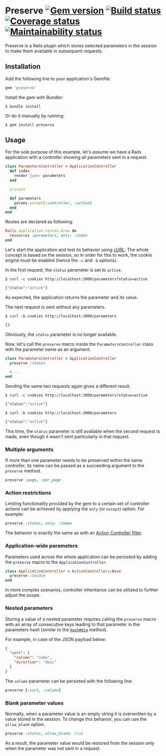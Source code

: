 # Preserve [![Gem version](https://img.shields.io/gem/v/preserve)](https://rubygems.org/gems/preserve) [![Build status](https://img.shields.io/travis/pienkowb/preserve/develop)](https://travis-ci.org/pienkowb/preserve) [![Coverage status](https://img.shields.io/coveralls/github/pienkowb/preserve/develop)](https://coveralls.io/github/pienkowb/preserve) [![Maintainability status](https://img.shields.io/codeclimate/maintainability/pienkowb/preserve)](https://codeclimate.com/github/pienkowb/preserve)

Preserve is a Rails plugin which stores selected parameters in the session to make them available in subsequent requests.

## Installation

Add the following line to your application's Gemfile:

```ruby
gem 'preserve'
```

Install the gem with Bundler:

```
$ bundle install
```

Or do it manually by running:

```
$ gem install preserve
```

## Usage

For the sole purpose of this example, let's assume we have a Rails application with a controller showing all parameters sent in a request.

```ruby
class ParametersController < ApplicationController
  def index
    render json: parameters
  end

  private

  def parameters
    params.except(:controller, :action)
  end
end
```

Routes are declared as following:

```ruby
Rails.application.routes.draw do
  resources :parameters, only: :index
end
```

Let's start the application and test its behavior using [cURL](https://curl.haxx.se/).
The whole concept is based on the session, so in order for this to work, the cookie engine must be enabled (hence the `-c` and `-b` options).

In the first request, the `status` parameter is set to `active`.

```
$ curl -c cookies http://localhost:3000/parameters?status=active
```
```json
{"status":"active"}
```

As expected, the application returns the parameter and its value.

The next request is sent without any parameters.

```
$ curl -b cookies http://localhost:3000/parameters
```
```json
{}
```

Obviously, the `status` parameter is no longer available.

Now, let's call the `preserve` macro inside the `ParametersController` class with the parameter name as an argument.

```ruby
class ParametersController < ApplicationController
  preserve :status

  # ...
end
```

Sending the same two requests again gives a different result.

```
$ curl -c cookies http://localhost:3000/parameters?status=active
```
```json
{"status":"active"}
```

```
$ curl -b cookies http://localhost:3000/parameters
```
```json
{"status":"active"}
```

This time, the `status` parameter is still available when the second request is made, even though it wasn't sent particularly in that request.

### Multiple arguments

If more than one parameter needs to be preserved within the same controller, its name can be passed as a succeeding argument to the `preserve` method.

```ruby
preserve :page, :per_page
```

### Action restrictions

Limiting functionality provided by the gem to a certain set of controller actions can be achieved by applying the `only` (or `except`) option. For example:

```ruby
preserve :status, only: :index
```

The behavior is exactly the same as with an [Action Controller filter](https://guides.rubyonrails.org/action_controller_overview.html#filters).

### Application-wide parameters

Parameters used across the whole application can be persisted by adding the `preserve` macro to the `ApplicationController`.

```ruby
class ApplicationController < ActionController::Base
  preserve :locale
end
```

In more complex scenarios, controller inheritance can be utilized to further adjust the scope.

### Nested parameters

Storing a value of a nested parameter requires calling the `preserve` macro with an array of consecutive keys leading to that parameter in the parameters hash (similar to the [`Hash#dig`](https://apidock.com/ruby/Hash/dig) method).

For example, in case of the JSON payload below:

```json
{
  "sort": {
    "column": "name",
    "direction": "desc"
  }
}
```

The `column` parameter can be persisted with the following line:

```ruby
preserve [:sort, :column]
```

### Blank parameter values

Normally, when a parameter value is an empty string it is overwritten by a value stored in the session.
To change this behavior, you can use the `allow_blank` option.

```ruby
preserve :status, allow_blank: true
```

As a result, the parameter value would be restored from the session only when the parameter was not sent in a request.
